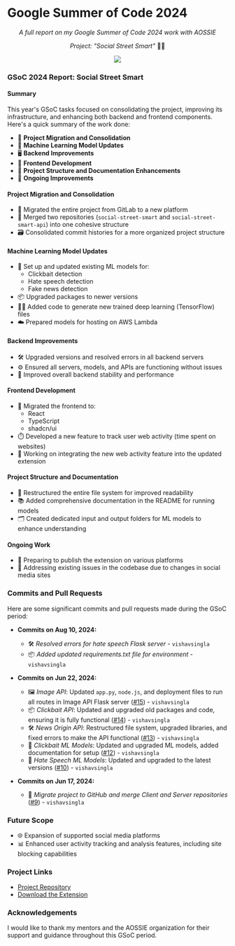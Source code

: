 # Google Summer of Code 2024

<p align="center"><i>A full report on my Google Summer of Code 2024 work with AOSSIE</i></p>
<p align="center"><i>Project: "Social Street Smart" </i>  👨‍💻</p>

<p align="center">
  <img src="https://i.imgur.com/fF5RFGo.png" />
</p>

### GSoC 2024 Report: Social Street Smart

#### Summary

This year's GSoC tasks focused on consolidating the project, improving its infrastructure, and enhancing both backend and frontend components. Here's a quick summary of the work done:

- 🔄 **Project Migration and Consolidation**
- 🧠 **Machine Learning Model Updates**
- 🖥️ **Backend Improvements**
- 🎨 **Frontend Development**
- 📁 **Project Structure and Documentation Enhancements**
- 🚀 **Ongoing Improvements**

#### Project Migration and Consolidation

- 🔄 Migrated the entire project from GitLab to a new platform
- 🔗 Merged two repositories (`social-street-smart` and `social-street-smart-api`) into one cohesive structure
- 🗃️ Consolidated commit histories for a more organized project structure

#### Machine Learning Model Updates

- 🧠 Set up and updated existing ML models for:
  - Clickbait detection
  - Hate speech detection
  - Fake news detection
- 📦 Upgraded packages to newer versions
- 🧑‍💻 Added code to generate new trained deep learning (TensorFlow) files
- ☁️ Prepared models for hosting on AWS Lambda

#### Backend Improvements

- 🛠️ Upgraded versions and resolved errors in all backend servers
- ⚙️ Ensured all servers, models, and APIs are functioning without issues
- 🚀 Improved overall backend stability and performance

#### Frontend Development

- 🎨 Migrated the frontend to:
  - React
  - TypeScript
  - shadcn/ui
- ⏱️ Developed a new feature to track user web activity (time spent on websites)
- 🔄 Working on integrating the new web activity feature into the updated extension

#### Project Structure and Documentation

- 📁 Restructured the entire file system for improved readability
- 📚 Added comprehensive documentation in the README for running models
- 🗂️ Created dedicated input and output folders for ML models to enhance understanding

#### Ongoing Work

- 📝 Preparing to publish the extension on various platforms
- 🔧 Addressing existing issues in the codebase due to changes in social media sites

### Commits and Pull Requests

Here are some significant commits and pull requests made during the GSoC period:

- **Commits on Aug 10, 2024:**
  - 🛠️ *Resolved errors for hate speech Flask server* - `vishavsingla`
  - 📦 *Added updated requirements.txt file for environment* - `vishavsingla`

- **Commits on Jun 22, 2024:**
  - 🖼️ *Image API*: Updated `app.py`, `node.js`, and deployment files to run all routes in Image API Flask server ([#15](https://github.com/AOSSIE-Org/Social-Street-Smart/pull/15)) - `vishavsingla`
  - 📦 *Clickbait API*: Updated and upgraded old packages and code, ensuring it is fully functional ([#14](https://github.com/AOSSIE-Org/Social-Street-Smart/pull/14)) - `vishavsingla`
  - 🛠️ *News Origin API*: Restructured file system, upgraded libraries, and fixed errors to make the API functional ([#13](https://github.com/AOSSIE-Org/Social-Street-Smart/pull/13)) - `vishavsingla`
  - 🧠 *Clickbait ML Models*: Updated and upgraded ML models, added documentation for setup ([#12](https://github.com/AOSSIE-Org/Social-Street-Smart/pull/12)) - `vishavsingla`
  - 🧠 *Hate Speech ML Models*: Updated and upgraded to the latest versions ([#10](https://github.com/AOSSIE-Org/Social-Street-Smart/pull/10)) - `vishavsingla`

- **Commits on Jun 17, 2024:**
  - 🔄 *Migrate project to GitHub and merge Client and Server repositories* ([#9](https://github.com/AOSSIE-Org/Social-Street-Smart/pull/9)) - `vishavsingla`

### Future Scope

- 🌐 Expansion of supported social media platforms
- 📊 Enhanced user activity tracking and analysis features, including site blocking capabilities

### Project Links

- [Project Repository](https://github.com/AOSSIE-Org/Social-Street-Smart)
- [Download the Extension](https://chromewebstore.google.com/detail/social-street-smart/ddjcjpfkmcgpgpjhlmdenmionhbnpagm?hl=en&pli=1)

### Acknowledgements

I would like to thank my mentors and the AOSSIE organization for their support and guidance throughout this GSoC period.

